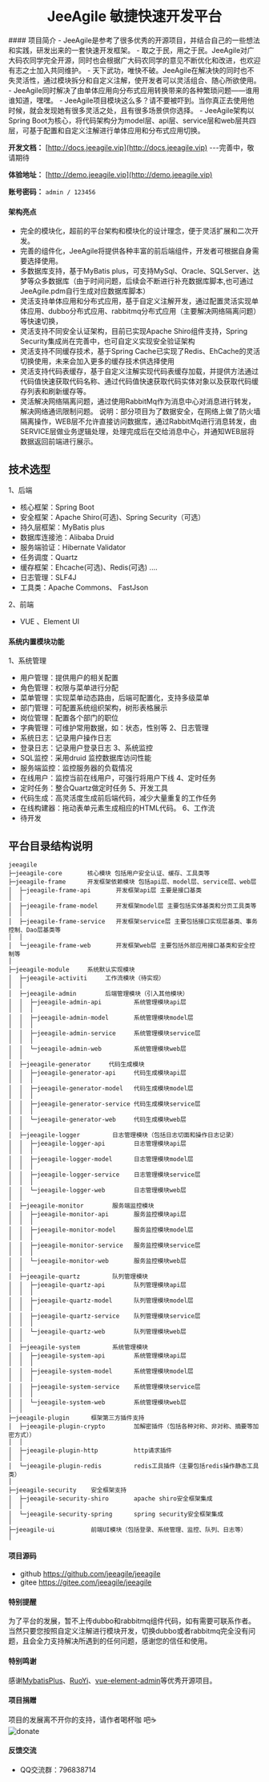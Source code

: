 <h1 style="text-align: center">JeeAgile 敏捷快速开发平台</h1>
#### 项目简介
- JeeAgile是参考了很多优秀的开源项目，并结合自己的一些想法和实践，研发出来的一套快速开发框架。
- 取之于民，用之于民。JeeAgile对广大码农同学完全开源，同时也会根据广大码农同学的意见不断优化和改进，也欢迎有志之士加入共同维护。
- 天下武功，唯快不破。JeeAgile在解决快的同时也不失灵活性，通过模块拆分和自定义注解，使开发者可以灵活组合、随心所欲使用。
- JeeAgile同时解决了由单体应用向分布式应用转换带来的各种繁琐问题——谁用谁知道，嘿嘿。
- JeeAgile项目模块这么多？请不要被吓到。当你真正去使用他时候，就会发现她有很多灵活之处，且有很多场景供你选择。
- JeeAgile架构以Spring Boot为核心，将代码架构分为model层、api层、service层和web层共四层，可基于配置和自定义注解进行单体应用和分布式应用切换。

**开发文档：**  [http://docs.jeeagile.vip](http://docs.jeeagile.vip) ---完善中，敬请期待

**体验地址：**  [http://demo.jeeagile.vip](http://demo.jeeagile.vip)

**账号密码：** `admin / 123456`

#### 架构亮点
- 完全的模块化，超前的平台架构和模块化的设计理念，便于灵活扩展和二次开发。
- 完善的组件化，JeeAgile将提供各种丰富的前后端组件，开发者可根据自身需要选择使用。
- 多数据库支持，基于MyBatis plus，可支持MySql、Oracle、SQLServer、达梦等众多数据库（由于时间问题，后续会不断进行补充数据库脚本,也可通过JeeAgile.pdm自行生成对应数据库脚本）
- 灵活支持单体应用和分布式应用，基于自定义注解开发，通过配置灵活实现单体应用、dubbo分布式应用、rabbitmq分布式应用（主要解决网络隔离问题）等快速切换，
- 灵活支持不同安全认证架构，目前已实现Apache Shiro组件支持，Spring Security集成尚在完善中，也可自定义实现安全验证架构
- 灵活支持不同缓存技术，基于Spring Cache已实现了Redis、EhCache的灵活切换使用，未来会加入更多的缓存技术供选择使用
- 灵活支持代码表缓存，基于自定义注解实现代码表缓存加载，并提供方法通过代码值快速获取代码名称、通过代码值快速获取代码实体对象以及获取代码缓存列表和刷新缓存等。
- 灵活解决网络隔离问题，通过使用RabbitMq作为消息中心对消息进行转发，解决网络通讯限制问题。
    说明：部分项目为了数据安全，在网络上做了防火墙隔离操作，WEB层不允许直接访问数据库，通过RabbitMq进行消息转发，由SERVICE层做业务逻辑处理，处理完成后在交给消息中心，并通知WEB层将数据返回前端进行展示。

## 技术选型
    
1、后端

* 核心框架：Spring Boot
* 安全框架：Apache Shiro(可选)、Spring Security（可选）
* 持久层框架：MyBatis plus
* 数据库连接池：Alibaba Druid 
* 服务端验证：Hibernate Validator
* 任务调度：Quartz
* 缓存框架：Ehcache(可选)、Redis(可选) ....
* 日志管理：SLF4J 
* 工具类：Apache Commons、 FastJson

2、前端

* VUE 、Element UI


####  系统内置模块功能
1、系统管理
- 用户管理：提供用户的相关配置
- 角色管理：权限与菜单进行分配
- 菜单管理：实现菜单动态路由，后端可配置化，支持多级菜单
- 部门管理：可配置系统组织架构，树形表格展示
- 岗位管理：配置各个部门的职位
- 字典管理：可维护常用数据，如：状态，性别等
2、日志管理
- 系统日志：记录用户操作日志
- 登录日志：记录用户登录日志
3、系统监控
- SQL监控：采用druid 监控数据库访问性能
- 服务端监控：监控服务器的负载情况
- 在线用户：监控当前在线用户，可强行将用户下线
4、定时任务
- 定时任务：整合Quartz做定时任务
5、开发工具
- 代码生成：高灵活度生成前后端代码，减少大量重复的工作任务
- 在线构建器：拖动表单元素生成相应的HTML代码。
6、工作流
- 待开发


平台目录结构说明
-----------------------------------
```
jeeagile      
├─jeeagile-core       核心模块 包括用户安全认证、缓存、工具类等
├─jeeagile-frame      开发框架依赖模块 包括api层、model层、service层、web层
│  ├─jeeagile-frame-api       开发框架api层 主要是接口基类
│  │
│  ├─jeeagile-frame-model     开发框架model层 主要包括实体基类和分页工具类等
│  │
│  ├─jeeagile-frame-service   开发框架service层 主要包括接口实现层基类、事务控制、Dao层基类等
│  │
│  └─jeeagile-frame-web       开发框架web层 主要包括外部应用接口基类和安全控制等
│  
├─jeeagile-module     系统默认实现模块
│  ├─jeeagile-activiti     工作流模块（待实现）
│  │
│  ├─jeeagile-admin        后端管理模块（引入其他模块）
│  │  ├─jeeagile-admin-api         系统管理模块api层
│  │  │
│  │  ├─jeeagile-admin-model       系统管理模块model层
│  │  │
│  │  ├─jeeagile-admin-service     系统管理模块service层
│  │  │
│  │  └─jeeagile-admin-web         系统管理模块web层
│  │  
│  ├─jeeagile-generator     代码生成模块
│  │  ├─jeeagile-generator-api     代码生成模块api层
│  │  │
│  │  ├─jeeagile-generator-model   代码生成模块model层
│  │  │
│  │  ├─jeeagile-generator-service 代码生成模块service层
│  │  │
│  │  └─jeeagile-generator-web     代码生成模块web层
│  │  
│  ├─jeeagile-logger         日志管理模块（包括日志切面和操作日志记录）
│  │  ├─jeeagile-logger-api        日志管理模块api层
│  │  │
│  │  ├─jeeagile-logger-model      日志管理模块model层
│  │  │
│  │  ├─jeeagile-logger-service    日志管理模块service层
│  │  │
│  │  └─jeeagile-logger-web        日志管理模块web层
│  │  
│  ├─jeeagile-monitor        服务端监控模块
│  │  ├─jeeagile-monitor-api       服务监控模块api层
│  │  │
│  │  ├─jeeagile-monitor-model     服务监控模块model层
│  │  │
│  │  ├─jeeagile-monitor-service   服务监控模块service层
│  │  │
│  │  └─jeeagile-monitor-web       服务监控模块web层
│  │  
│  ├─jeeagile-quartz         队列管理模块
│  │  ├─jeeagile-quartz-api        队列管理模块api层
│  │  │
│  │  ├─jeeagile-quartz-model      队列管理模块model层
│  │  │
│  │  ├─jeeagile-quartz-service    队列管理模块service层
│  │  │
│  │  └─jeeagile-quartz-web        队列管理模块web层
│  │  
│  ├─jeeagile-system         系统管理模块
│  │  ├─jeeagile-system-api        系统管理模块api层
│  │  │
│  │  ├─jeeagile-system-model      系统管理模块model层
│  │  │
│  │  ├─jeeagile-system-service    系统管理模块service层
│  │  │
│  │  └─jeeagile-system-web        系统管理模块web层
│  │  
├─jeeagile-plugin      框架第三方插件支持
│  ├─jeeagile-plugin-crypto        加解密插件（包括各种对称、非对称、摘要等加密方式））
│  │
│  ├─jeeagile-plugin-http          http请求插件
│  │
│  └─jeeagile-plugin-redis         redis工具插件（主要包括redis操作静态工具类）
│  
├─jeeagile-security    安全框架支持
│  ├─jeeagile-security-shiro       apache shiro安全框架集成
│  │
│  └─jeeagile-security-spring      spring security安全框架集成
│  
├─jeeagile-ui          前端UI模块（包括登录、系统管理、监控、队列、日志等）
│  
```

#### 项目源码
- github     https://github.com/jeeagile/jeeagile
- gitee      https://gitee.com/jeeagile/jeeagile

#### 特别提醒
为了平台的发展，暂不上传dubbo和rabbitmq组件代码，如有需要可联系作者。
当然只要您按照自定义注解进行模块开发，切换dubbo或者rabbitmq完全没有问题，且会全力支持解决所遇到的任何问题，感谢您的信任和使用。

#### 特别鸣谢

感谢[MybatisPlus](https://mp.baomidou.com/)、[RuoYi](http://www.ruoyi.vip/)、[vue-element-admin](https://panjiachen.github.io/)等优秀开源项目。

#### 项目捐赠
项目的发展离不开你的支持，请作者喝杯咖 吧☕  
![donate](https://images.gitee.com/uploads/images/2021/0620/225853_2fe6a9e3_9223129.png)

#### 反馈交流
- QQ交流群：796838714

